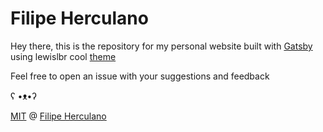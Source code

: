 # Filipe Herculano

Hey there, this is the repository for my personal website built with [Gatsby](https://www.gatsbyjs.org/) using lewislbr cool [theme](https://github.com/lewislbr/lewis-gatsby-starter-blog)

Feel free to open an issue with your suggestions and feedback

ʕ •ᴥ•ʔ

[MIT](License) @ [Filipe Herculano](https://github.com/this-fifo)
